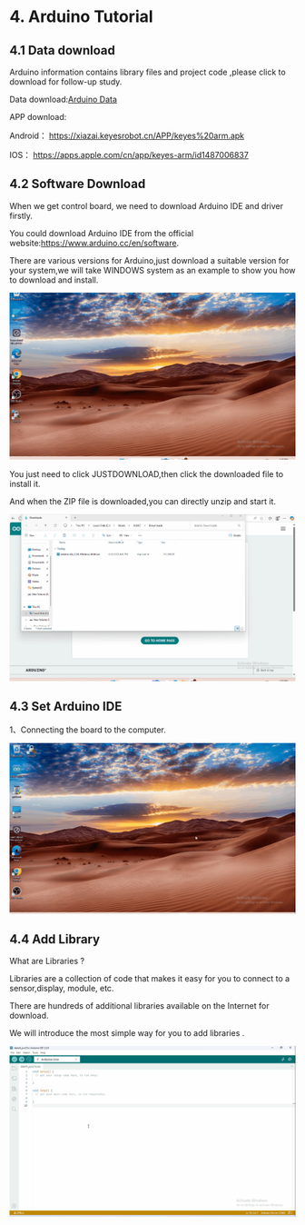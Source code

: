 # 4. Arduino Tutorial

## 4.1 Data download

Arduino information contains library files and project code ,please click to download for follow-up study.

Data download:[Arduino Data](./Arduino.7z)

APP download:

Android：  https://xiazai.keyesrobot.cn/APP/keyes%20arm.apk

IOS：          https://apps.apple.com/cn/app/keyes-arm/id1487006837

## 4.2 Software Download

When we get control board, we need to download Arduino IDE and driver firstly. 

You could download Arduino IDE from the official website:<https://www.arduino.cc/en/software>.

There are various versions for Arduino,just download a suitable version for your system,we will take WINDOWS system as an example to show you how to download and install.

![](./media/Animati.gif)

You just need to click JUSTDOWNLOAD,then click the downloaded file to install it.

And when the ZIP file is downloaded,you can directly unzip and start it.

![](./media/Animat.gif)

## 4.3 Set Arduino IDE 

1、Connecting the board to the computer.

![](./media/Anima.gif)

## 4.4 Add Library

What are Libraries ?

Libraries are a collection of code that makes it easy for you to connect to a sensor,display, module, etc.  

There are hundreds of additional libraries available on the Internet for download. 

 We will introduce the most simple way for you to add libraries . 

![](./media/Anim.gif)

